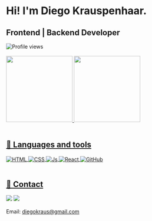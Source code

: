 <div>
<h1>Hi! I'm Diego Krauspenhaar. </h1>
 <h2>Frontend | Backend Developer</h2>
 <img src="https://komarev.com/ghpvc/?username=Diegokraus&color=yellow" alt="Profile views" />
 </div>
 
 <br>

  <div>
   <a href="https://github.com/Diegokraus">
   <img height="180em" src="https://github-readme-stats.vercel.app/api?username=Diegokraus&show_icons=true&theme=tokyonight&include_all_commits=true&count_private=true"/>
   <img height="180em" src="https://github-readme-stats.vercel.app/api/top-langs/?username=Diegokraus&layout=compact&langs_count=6&theme=tokyonight"/>
</div>



<div><br>
 <h2>🚀 Languages and tools</h2>
<img align="center" alt="HTML" src="https://img.shields.io/badge/HTML5-E34F26?style=for-the-badge&logo=html5&logoColor=white">
<img align="center" alt="CSS" src="https://img.shields.io/badge/CSS3-1572B6?style=for-the-badge&logo=css3&logoColor=white">
<img align="center" alt="Js" src="https://img.shields.io/badge/JavaScript-323330?style=for-the-badge&logo=javascript&logoColor=F7DF1E">
<img align="center" alt="React" src="https://img.shields.io/badge/node.js-6DA55F?style=for-the-badge&logo=node.js&logoColor=white">
<img align="center" alt="GitHub" src="https://img.shields.io/badge/GitHub-100000?style=for-the-badge&logo=github&logoColor=white">
 </div>

<br>

 <div>
  <h2>📱 Contact</h2>
    <a href="https://www.linkedin.com/in/diego-krauspenhaar" target="_blank"><img src="https://img.shields.io/badge/-LinkedIn-%230077B5?style=for-the-badge&logo=linkedin&logoColor=white" target="_blank"></a>  
   <a href = "mailto:diegokraus@gmail.com"><img src="https://img.shields.io/badge/-Gmail-%23333?style=for-the-badge&logo=gmail&logoColor=white" target="_blank"></a>
</div>

<br>
<div>Email: <a href = "mailto:diegokraus@gmail.com">diegokraus@gmail.com</a></div>


